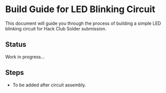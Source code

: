 # Build Guide for LED Blinking Circuit

This document will guide you through the process of building a simple LED blinking circuit for Hack Club Solder submission.

## Status
Work in progress...

## Steps
- To be added after circuit assembly.
